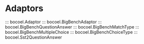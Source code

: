 # <code class="doc-symbol doc-symbol-nav doc-symbol-module"></code> Adaptors

::: bocoel.Adaptor
::: bocoel.BigBenchAdaptor
::: bocoel.BigBenchQuestionAnswer
::: bocoel.BigBenchMatchType
::: bocoel.BigBenchMultipleChoice
::: bocoel.BigBenchChoiceType
::: bocoel.Sst2QuestionAnswer

